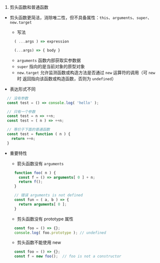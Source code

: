 
1. 剪头函数和普通函数
  - 剪头函数更简洁，消除唯二性，但不具备属性：`this`、`arguments`、`super`、`new.target`
    - 写法
    ```js
      ( ...args ) => expression

      (...args) => { body }
    ```
    - `arguments` 函数内部获取实参数据
    - `super` 指向的是当前对象的原型对象
    - `new.target` 允许监测函数或构造方法是否通过 `new` 运算符的调用（可 `new` 时 返回指向该函数或构造函数，否则为 `undefined`）

  - 表达形式不同
  ```js
    // 没有参数
    const test = () => console.log( 'hello' );

    // 只有一个参数
    const test = n => ++n;
    const test = ( n ) => ++n;

    // 等价于下面的普通函数
    const test = function ( n ) {
      return ++n;
    }
  ```

  - 重要特性
    - 箭头函数没有 `arguments`
    ```js
      function foo( n ) {
        const f = () => arguments[ 0 ] + n;
        return f();
      }

      // 错误 arguments is not defined
      const fun = ( a, b ) => {
        return arguments[ 0 ];
      }
    ```

    - 剪头函数没有 prototype 属性
    ```js
      const foo = () => {};
      console.log( foo.prototype ); // undefined
    ```

    - 剪头函数不能使用 new
    ```js
      const foo = () => {};
      const f = new foo();  // foo is not a constructor
    ```